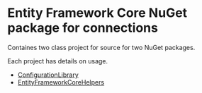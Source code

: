 # Entity Framework Core NuGet package for connections

Containes two class project for source for two NuGet packages.

Each project has details on usage.

- [ConfigurationLibrary](https://www.nuget.org/packages/ConfigurationLibrary/)
- [EntityFrameworkCoreHelpers](https://www.nuget.org/packages/EntityFrameworkCoreHelpers/1.0.1)